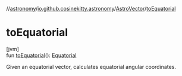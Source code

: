 //[astronomy](../../../index.md)/[io.github.cosinekitty.astronomy](../index.md)/[AstroVector](index.md)/[toEquatorial](to-equatorial.md)

# toEquatorial

[jvm]\
fun [toEquatorial](to-equatorial.md)(): [Equatorial](../-equatorial/index.md)

Given an equatorial vector, calculates equatorial angular coordinates.
